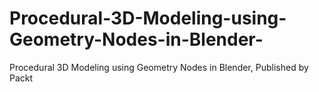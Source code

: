 # Procedural-3D-Modeling-using-Geometry-Nodes-in-Blender-
Procedural 3D Modeling using Geometry Nodes in Blender, Published by Packt
